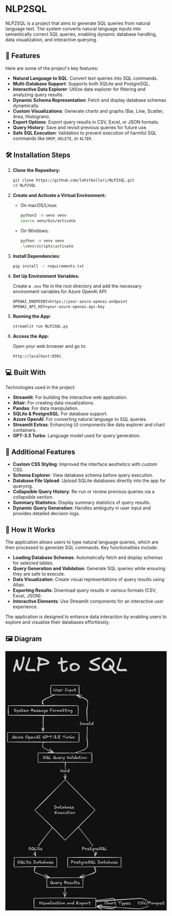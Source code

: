 # NLP2SQL

NLP2SQL is a project that aims to generate SQL queries from natural language text. The system converts natural language inputs into semantically correct SQL queries, enabling dynamic database handling, data visualization, and interactive querying.

## 🧐 Features

Here are some of the project's key features:

- **Natural Language to SQL**: Convert text queries into SQL commands.
- **Multi-Database Support**: Supports both SQLite and PostgreSQL.
- **Interactive Data Explorer**: Utilize data explorer for filtering and analyzing query results.
- **Dynamic Schema Representation**: Fetch and display database schemas dynamically.
- **Custom Visualizations**: Generate charts and graphs (Bar, Line, Scatter, Area, Histogram).
- **Export Options**: Export query results in CSV, Excel, or JSON formats.
- **Query History**: Save and revisit previous queries for future use.
- **Safe SQL Execution**: Validation to prevent execution of harmful SQL commands like `DROP`, `DELETE`, or `ALTER`.

## 🛠️ Installation Steps

1. **Clone the Repository:**

   ```bash
   git clone https://github.com/lohitkolluri/NLP2SQL.git
   cd NLP2SQL
   ```

2. **Create and Activate a Virtual Environment:**

   - On macOS/Linux:

     ```bash
     python3 -m venv venv
     source venv/bin/activate
     ```

   - On Windows:

     ```bash
     python -m venv venv
     .\venv\Scripts\activate
     ```

3. **Install Dependencies:**

   ```bash
   pip install -r requirements.txt
   ```

4. **Set Up Environment Variables:**

   Create a `.env` file in the root directory and add the necessary environment variables for Azure OpenAI API:

   ```env
   OPENAI_ENDPOINT=https://your-azure-openai-endpoint
   OPENAI_API_KEY=your-azure-openai-api-key
   ```

5. **Running the App:**

   ```bash
   streamlit run NLP2SQL.py
   ```

6. **Access the App:**

   Open your web browser and go to:

   ```
   http://localhost:8501
   ```

## 💻 Built With

Technologies used in the project:

- **Streamlit**: For building the interactive web application.
- **Altair**: For creating data visualizations.
- **Pandas**: For data manipulation.
- **SQLite & PostgreSQL**: For database support.
- **Azure OpenAI**: For converting natural language to SQL queries.
- **Streamlit Extras**: Enhancing UI components like data explorer and chart containers.
- **GPT-3.5 Turbo**: Language model used for query generation.

## 🚀 Additional Features

- **Custom CSS Styling**: Improved the interface aesthetics with custom CSS.
- **Schema Explorer**: View database schema before query execution.
- **Database File Upload**: Upload SQLite databases directly into the app for querying.
- **Collapsible Query History**: Re-run or review previous queries via a collapsible section.
- **Summary Statistics**: Display summary statistics of query results.
- **Dynamic Query Generation**: Handles ambiguity in user input and provides detailed decision logs.

## 📝 How It Works

The application allows users to type natural language queries, which are then processed to generate SQL commands. Key functionalities include:

- **Loading Database Schemas**: Automatically fetch and display schemas for selected tables.
- **Query Generation and Validation**: Generate SQL queries while ensuring they are safe to execute.
- **Data Visualization**: Create visual representations of query results using Altair.
- **Exporting Results**: Download query results in various formats (CSV, Excel, JSON).
- **Interactive Elements**: Use Streamlit components for an interactive user experience.

The application is designed to enhance data interaction by enabling users to explore and visualize their databases effortlessly.

## 🖼️ Diagram

<p align="center">
    <img src="NLP2SQL.png" alt="NLP2SQL Diagram" width="600px">
</p>
